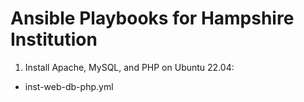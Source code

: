 # Ansible Playbooks for Hampshire Institution

1. Install Apache, MySQL, and PHP on Ubuntu 22.04:
- inst-web-db-php.yml
